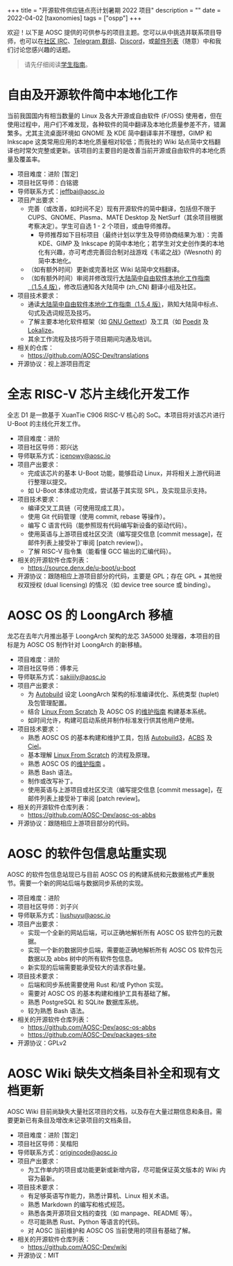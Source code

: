 +++
title = "开源软件供应链点亮计划暑期 2022 项目"
description = ""
date = 2022-04-02
[taxonomies]
tags = ["ospp"]
+++

欢迎！以下是 AOSC 提供的可供参与的项目主题。您可以从中挑选并联系项目导师，也可以在[社区 IRC][irc]、[Telegram 群组][tg]、[Discord][discord]，或[邮件列表][mlist]（随意）中和我们讨论您感兴趣的话题。

> 请先仔细阅读[学生指南][guide]。

[irc]: ircs://irc.libera.chat:6697/aosc
[tg]: https://t.me/joinchat/BMnG9zvfjCgZUTIAoycKkg
[discord]: https://discord.gg/VYPHgt9
[mlist]: mailto:discussions@aosc.io
[guide]: https://summer.iscas.ac.cn/help/student/

# 自由及开源软件简中本地化工作

当前我国国内有相当数量的 Linux 及各大开源或自由软件 (F/OSS) 使用者，但在使用过程中，用户们不难发现，各种软件的简中翻译及本地化质量参差不齐，错漏繁多。尤其主流桌面环境如 GNOME 及 KDE 简中翻译率并不理想，GIMP 和 Inkscape 这类常用应用的本地化质量相对较低；而我社的 Wiki 站点简中文档翻译也时常欠完整或更新。该项目的主要目的是改善当前开源或自由软件的本地化质量及覆盖率。

- 项目难度：进阶 [暂定]
- 项目社区导师：白铭骢
- 导师联系方式：jeffbai@aosc.io
- 项目产出要求：
  - 完善（或改善，如时间不足）现有开源软件的简中翻译，包括但不限于 CUPS、GNOME、Plasma、MATE Desktop 及 NetSurf（其余项目根据考察决定）。学生可自选 1 - 2 个项目，或由导师推荐。
    - 导师推荐如下目标项目（最终计划以学生及导师协商结果为准）：完善 KDE、GIMP 及 Inkscape 的简中本地化；若学生对文史创作类的本地化有兴趣，亦可考虑完善回合制对战游戏《韦诺之战》(Wesnoth) 的简中本地化。
  - （如有额外时间）更新或完善社区 Wiki 站简中文档翻译。
  - （如有额外时间）审阅并修改现行[大陆简中自由软件本地化工作指南（1.5.4 版）][l10n-guide]，修改后通知各大陆简中 (zh_CN) 翻译小组及社区。
- 项目技术要求：
  - 通读[大陆简中自由软件本地化工作指南（1.5.4 版）][l10n-guide]，熟知大陆简中标点、句式及选词规范及技巧。
  - 了解主要本地化软件框架（如 [GNU Gettext][gettext]）及工具（如 [Poedit][poedit] 及 [Lokalize][lokalize]。
  - 其余工作流程及技巧将于项目期间沟通及培训。
- 相关的仓库：
  - https://github.com/AOSC-Dev/translations
- 开源协议：视上游项目而定

[l10n-guide]: https://repo.aosc.io/aosc-l10n/zh_CN_l10n_1.5.4.pdf
[gettext]: http://www.gnu.org/software/gettext/
[poedit]: https://poedit.net/
[lokalize]: https://kde.org/applications/office/org.kde.lokalize/

# 全志 RISC-V 芯片主线化开发工作

全志 D1 是一款基于 XuanTie C906 RISC-V 核心的 SoC。本项目将对该芯片进行 U-Boot 的主线化开发工作。

- 项目难度：进阶
- 项目社区导师：郑兴达
- 导师联系方式：icenowy@aosc.io
- 项目产出要求：
  - 完成该芯片的基本 U-Boot 功能，能够启动 Linux，并将相关上游代码进行整理以提交。
  - 如 U-Boot 本体成功完成，尝试基于其实现 SPL，及实现显示支持。
- 项目技术要求：
  - 编译交叉工具链（可使用现成工具）。
  - 使用 Git 代码管理（使用 commit, rebase 等操作）。
  - 编写 C 语言代码（能参照现有代码编写新设备的驱动代码）。
  - 使用英语与上游项目或社区交流（编写提交信息 \[commit message\]，在邮件列表上接受补丁审阅 \[patch review\]）。
  - 了解 RISC-V 指令集（能看懂 GCC 输出的汇编代码）。
- 相关的开源软件仓库列表：
  - https://source.denx.de/u-boot/u-boot
- 开源协议：跟随相应上游项目部分的代码，主要是 GPL；存在 GPL + 其他授权双授权 (dual licensing) 的情况（如 device tree source 或 binding）。

# AOSC OS 的 LoongArch 移植

龙芯在去年六月推出基于 LoongArch 架构的龙芯 3A5000 处理器，本项目的目标是为 AOSC OS 制作针对 LoongArch 的新移植。

- 项目难度：进阶
- 项目社区导师：傅孝元
- 导师联系方式：sakiiily@aosc.io
- 项目产出要求：
  - 为 [Autobuild](https://github.com/AOSC-Dev/autobuild3/) 设定 LoongArch 架构的标准编译优化、系统类型 (tuplet) 及包管理配置。
  - 结合 [Linux From Scratch](https://www.linuxfromscratch.org/) 及 AOSC OS 的[维护指南](https://wiki.aosc.io/developer/packaging/package-styling-manual/) 构建基本系统。
  - 如时间允许，构建可启动系统并制作标准发行供其他用户使用。
- 项目技术要求：
  - 熟悉 AOSC OS 的基本构建和维护工具，包括 [Autobuild3](https://github.com/AOSC-Dev/autobuild3/)，[ACBS](https://github.com/AOSC-Dev/acbs/) 及 [Ciel](https://github.com/AOSC-Dev/ciel/)。
  - 基本理解 [Linux From Scratch](https://www.linuxfromscratch.org/) 的流程及原理。
  - 熟悉 AOSC OS 的[维护指南](https://wiki.aosc.io/developer/packaging/package-styling-manual/) 。
  - 熟悉 Bash 语法。
  - 制作或改写补丁。
  - 使用英语与上游项目或社区交流（编写提交信息 \[commit message\]，在邮件列表上接受补丁审阅 \[patch review\]。
- 相关的开源软件仓库列表：
  - https://github.com/AOSC-Dev/aosc-os-abbs
- 开源协议：跟随相应上游项目部分的代码。

# AOSC 的软件包信息站重实现

AOSC 的软件包信息站现已与目前 AOSC OS 的构建系统和元数据格式严重脱节。需要一个新的网站后端与数据同步系统的实现。

- 项目难度：进阶
- 项目社区导师：刘子兴
- 导师联系方式：liushuyu@aosc.io
- 项目产出要求：
  - 实现一个全新的网站后端，可以正确地解析所有 AOSC OS 软件包的元数据。
  - 实现一个新的数据同步后端，需要能正确地解析所有 AOSC OS 软件包元数据以及 abbs 树中的所有软件包信息。
  - 新实现的后端需要能承受较大的请求吞吐量。
- 项目技术要求：
  - 后端和同步系统需要使用 Rust 和/或 Python 实现。
  - 需要对 AOSC OS 的基本构建和维护工具有基础了解。
  - 熟悉 PostgreSQL 和 SQLite 数据库系统。
  - 较为熟悉 Bash 语法。
- 相关的开源软件仓库列表：
  - https://github.com/AOSC-Dev/aosc-os-abbs
  - https://github.com/AOSC-Dev/packages-site
- 开源协议：GPLv2

# AOSC Wiki 缺失文档条目补全和现有文档更新

AOSC Wiki 目前尚缺失大量社区项目的文档，以及存在大量过期信息和条目。需要更新已有条目及增改未记录项目的文档条目。

- 项目难度：进阶 [暂定]
- 项目社区导师：吴楷阳
- 导师联系方式：origincode@aosc.io
- 项目产出要求：
  - 为工作单内的项目或功能更新或新增内容，尽可能保证英文版本的 Wiki 内容为最新。
- 项目技术要求：
  - 有足够英语写作能力，熟悉计算机、Linux 相关术语。
  - 熟悉 Markdown 的编写和格式规范。
  - 熟悉各类开源项目文档的查找（如 manpage、README 等）。
  - 尽可能熟悉 Rust、Python 等语言的代码。
  - 对 AOSC 当前维护和 AOSC OS 当前使用的项目有基础了解。
- 相关的开源软件仓库列表：
  - https://github.com/AOSC-Dev/wiki
- 开源协议：MIT
